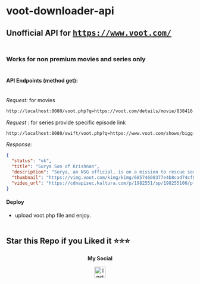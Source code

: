 # voot-downloader-api

## Unofficial API for <tt>https://www.voot.com/</tt><br><br>

### Works for non premium movies and series only <br><br>

#### **API Endpoints (method get):**<br><br>
*Request:*
for movies
```bash
http://localhost:8080/voot.php?q=https://voot.com/details/movie/838416
```
*Request :*
for series provide specific episode link
```bash
http://localhost:8080/swift/voot.php?q=https://www.voot.com/shows/bigg-boss/14/978245/rubina-abhinav-punished/1016579
```
*Response:*

```json
{
  "status": "ok",
  "title": "Surya Son of Krishnan",
  "description": "Surya, an NSG official, is on a mission to rescue someone when he gets the news of his father's demise. He starts reminiscing about the bond he shared with his father and the stories related to him. Watch the story of a father and son's emotional bonding, on Voot!",
  "thumbnail": "https://vimg.voot.com/kimg/kimg/68574608377e4b8cad74cf0ff92810b0_1280X720.jpg?impolicy=resizeLow&w=540&h=303",
  "video_url": "https://cdnapisec.kaltura.com/p/1982551/sp/198255100/playManifest/protocol/https/entryId/0_r6qdfiiu/format/applehttp/tags/iphonenew/f/a.m3u8"
}
```
#### **Deploy**

- upload voot.php file and enjoy.
<br><br>

## Star this Repo if you Liked it ⭐⭐⭐

<p align="center"> <b>My Social</b></p>
<p align="center">
  <a href="https://www.instagram.com/manoj_narugula">
    <img alt="Instagram" width="30px" src="https://cdn.jsdelivr.net/npm/simple-icons@3.2.0/icons/instagram.svg" />
  </a>

  
</p>




